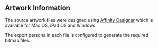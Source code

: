 ## Artwork Information

The source artwork files were designed using [Affinity Designer](https://www.serif.com) which is available for Mac OS, iPad OS and Windows.

The export persona in each file is configured to generate the required bitmap files.
